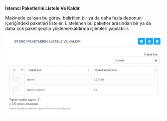 **İstemci Paketlerini Listele Ve Kaldır**

Makinede çalışan bu görev, belirtilen bir ya da daha fazla deponun içeriğindeki paketleri listeler. Listelenen bu paketler arasından bir ya da daha çok paket şeçilip yükleme/kaldırma işlemleri yapılabilir.

![İstemci Paketlerini Listele ve Kaldır](../images/paket/istemci_paketlerini_listele_ve_kaldir.png)
